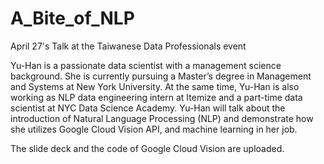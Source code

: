 # A_Bite_of_NLP
April 27's Talk at the Taiwanese Data Professionals event

Yu-Han is a passionate data scientist with a management science background. She is currently pursuing a Master’s degree in Management and Systems at New York University. At the same time, Yu-Han is also working as NLP data engineering intern at Itemize and a part-time data scientist at NYC Data Science Academy. Yu-Han will talk about the introduction of Natural Language Processing (NLP) and demonstrate how she utilizes Google Cloud Vision API, and machine learning in her job.

The slide deck and the code of Google Cloud Vision are uploaded.
